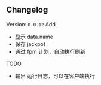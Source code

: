 ## Changelog

Version: `0.0.12`
Add
  - 显示 data.name 
  - 保存 jackpot
  - 通过 fpm 计划，自动执行刷新

TODO
  - 输出 运行日志，可以在客户端执行
